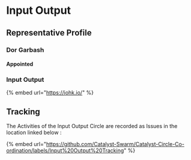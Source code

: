 # Input Output

## Representative Profile

### Dor Garbash 

#### Appointed

### Input Output

{% embed url="https://iohk.io/" %}

## Tracking

The Activities of the Input Output Circle are recorded as Issues in the location linked below :

{% embed url="https://github.com/Catalyst-Swarm/Catalyst-Circle-Co-ordination/labels/Input%20Output%20Tracking" %}



